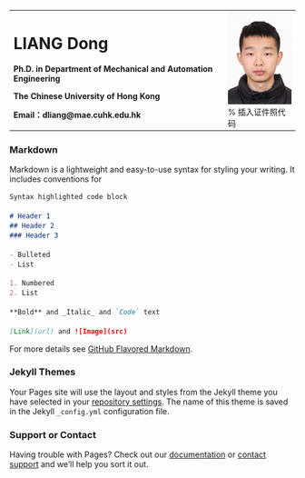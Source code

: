 
<table border="0">
  <tr>
    <td width="75%">
      <h1>LIANG Dong</h1>
      <p><b> Ph.D. in Department of Mechanical and Automation Engineering</b></p>
      <p><b>The Chinese University of Hong Kong</b></p>
      <p><b>Email：dliang@mae.cuhk.edu.hk</b></p>
    </td>
    <td width="25%">
      <img src="/dliang.jpg" width="100%">      % 插入证件照代码
    </td>
  </tr>
</table>

### Markdown

Markdown is a lightweight and easy-to-use syntax for styling your writing. It includes conventions for

```markdown
Syntax highlighted code block

# Header 1
## Header 2
### Header 3

- Bulleted
- List

1. Numbered
2. List

**Bold** and _Italic_ and `Code` text

[Link](url) and ![Image](src)
```

For more details see [GitHub Flavored Markdown](https://guides.github.com/features/mastering-markdown/).

### Jekyll Themes

Your Pages site will use the layout and styles from the Jekyll theme you have selected in your [repository settings](https://github.com/dliang1226/dliang.github.io/settings). The name of this theme is saved in the Jekyll `_config.yml` configuration file.

### Support or Contact

Having trouble with Pages? Check out our [documentation](https://docs.github.com/categories/github-pages-basics/) or [contact support](https://github.com/contact) and we’ll help you sort it out.
